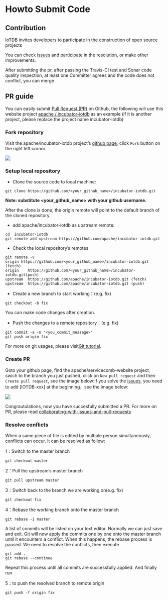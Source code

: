 <!--

    Licensed to the Apache Software Foundation (ASF) under one
    or more contributor license agreements.  See the NOTICE file
    distributed with this work for additional information
    regarding copyright ownership.  The ASF licenses this file
    to you under the Apache License, Version 2.0 (the
    "License"); you may not use this file except in compliance
    with the License.  You may obtain a copy of the License at
    
        http://www.apache.org/licenses/LICENSE-2.0
    
    Unless required by applicable law or agreed to in writing,
    software distributed under the License is distributed on an
    "AS IS" BASIS, WITHOUT WARRANTIES OR CONDITIONS OF ANY
    KIND, either express or implied.  See the License for the
    specific language governing permissions and limitations
    under the License.

-->

# Howto Submit Code

## Contribution

IoTDB invites developers to participate in the construction of open source projects

You can check [issues](https://issues.apache.org/jira/projects/IOTDB/issues) and participate in the resolution, or make other improvements.

After submitting the pr, after passing the Travis-CI test and Sonar code quality inspection, at least one Committer agrees and the code does not conflict, you can merge

## PR guide

You can easily submit [Pull Request (PR)](https://help.github.com/articles/about-pull-requests/) on Github, the following will use this website project [apache / incubator-iotdb](https://github.com/apache/incubator-iotdb) as an example (if it is another project, please replace the project name incubator-iotdb)

### Fork repository

Visit the apache/incubator-iotdb project’s [github page](https://github.com/apache/incubator-iotdb), click `Fork` button on the right left cornor.

![](https://user-images.githubusercontent.com/37333508/79351839-bd288900-7f6b-11ea-8d12-feb18c35adad.png)

### Setup local repository

- Clone the source code to local machine:

```
git clone https://github.com/<your_github_name>/incubator-iotdb.git
```

**Note: substitute <your_github_name> with your github username.**

After the clone is done, the origin remote will point to the default branch of the cloned repository.

- add apache/incubator-iotdb as upstream remote:

```
cd  incubator-iotdb
git remote add upstream https://github.com/apache/incubator-iotdb.git
```

- Check the local repository’s remotes

```
git remote -v
origin https://github.com/<your_github_name>/incubator-iotdb.git (fetch)
origin    https://github.com/<your_github_name>/incubator-iotdb.git(push)
upstream  https://github.com/apache/incubator-iotdb.git (fetch)
upstream  https://github.com/apache/incubator-iotdb.git (push)
```

- Create a new branch to start working：(e.g. fix)

```
git checkout -b fix
```

You can make code changes after creation.

- Push the changes to a remote repository：(e.g. fix)

```
git commit -a -m "<you_commit_message>"
git push origin fix
```

For more on git usages, please visit[Git tutorial](https://www.atlassian.com/git/tutorials/setting-up-a-repository).

### Create PR

Goto your github page, find the apache/servicecomb-website project, swich to the branch you just pushed, click on `New pull request` and then `Create pull request`, see the image below:If you solve the [issues](https://issues.apache.org/jira/projects/IOTDB/issues), you need to add [IOTDB-xxx] at the beginning，see the image below:

![](https://user-images.githubusercontent.com/37333508/79414865-5f815480-7fde-11ea-800c-47c7dbad7648.png)

Congrautulations, now you have succesfully submitted a PR. For more on PR, please read [collaborating-with-issues-and-pull-requests](https://help.github.com/categories/collaborating-with-issues-and-pull-requests/) 

### Resolve conflicts

When a same piece of file is edited by multiple person simultaneously, conflicts can occur. It can be resolved as follow:

1：Switch to the master branch

```
git checkout master
```

2：Pull the upstream’s master branch

```
git pull upstream master
```

3：Switch back to the branch we are working on(e.g. fix)

```
git checkout fix
```

4：Rebase the working branch onto the master branch

```
git rebase -i master
```

A list of commits will be listed on your text editor. Normally we can just save and exit. Git will now apply the commits one by one onto the master branch until it encounters a conflict. When this happens, the rebase process is paused. We need to resolve the conflicts, then execute

```
git add .
git rebase --continue
```

Repeat this process until all commits are successfully applied. And finally run

5：to push the resolved branch to remote origin

```
git push -f origin fix
```

